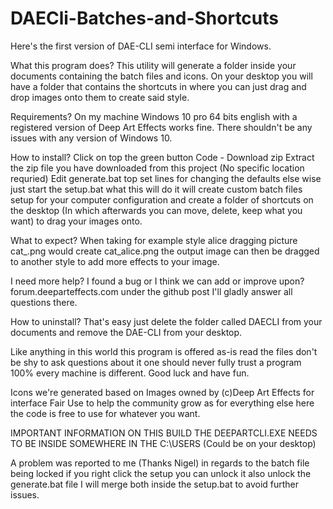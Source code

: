 # DAECli-Batches-and-Shortcuts

Here's the first version of DAE-CLI semi interface for Windows.

What this program does?
This utility will generate a folder inside your documents containing the batch files and icons. On your desktop you will have a folder that contains the shortcuts in where you can just drag and drop images onto them to create said style.

Requirements?
On my machine Windows 10 pro 64 bits english with a registered version of Deep Art Effects works fine. There shouldn't be any issues with any version of Windows 10.

How to install?
Click on top the green button Code - Download zip
Extract the zip file you have downloaded from this project (No specific location requried)
Edit generate.bat top set lines for changing the defaults else wise just start the setup.bat what this will do it will create custom batch files setup for your computer configuration and create a folder of shortcuts on the desktop (In which afterwards you can move, delete, keep what you want) to drag your images onto.

What to expect?
When taking for example style alice dragging picture cat_.png would create cat_alice.png the output image can then be dragged to another style to add more effects to your image.

I need more help? I found a bug or I think we can add or improve upon?
forum.deeparteffects.com under the github post I'll gladly answer all questions there.

How to uninstall?
That's easy just delete the folder called DAECLI from your documents and remove the DAE-CLI from your desktop.

Like anything in this world this program is offered as-is read the files don't be shy to ask questions about it one should never fully trust a program 100% every machine is different. Good luck and have fun.


Icons we're generated based on Images owned by (c)Deep Art Effects for interface Fair Use to help the community grow as for everything else here the code is free to use for whatever you want.

IMPORTANT INFORMATION ON THIS BUILD THE DEEPARTCLI.EXE NEEDS TO BE INSIDE SOMEWHERE IN THE C:\USERS (Could be on your desktop)

A problem was reported to me (Thanks Nigel) in regards to the batch file being locked if you right click the setup you can unlock it also unlock the generate.bat file I will merge both inside the setup.bat to avoid further issues.
